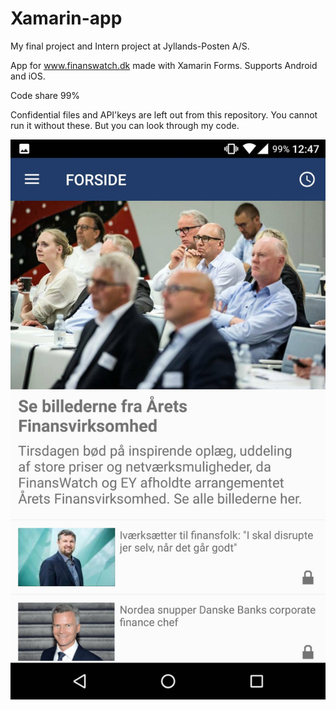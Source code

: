 # Xamarin-app
My final project and Intern project at Jyllands-Posten A/S.

App for www.finanswatch.dk made with Xamarin Forms. Supports Android and iOS.

Code share 99%

Confidential files and API'keys are left out from this repository. You cannot run it without these. But you can look through my code.

![Screenshot](images/Frontpage.png)
